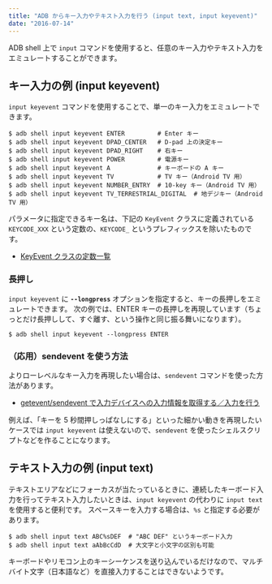 ```yaml
---
title: "ADB からキー入力やテキスト入力を行う (input text, input keyevent)"
date: "2016-07-14"
---
```


ADB shell 上で `input` コマンドを使用すると、任意のキー入力やテキスト入力をエミュレートすることができます。

キー入力の例 (input keyevent)
----

`input keyevent` コマンドを使用することで、単一のキー入力をエミュレートできます。

```
$ adb shell input keyevent ENTER         # Enter キー
$ adb shell input keyevent DPAD_CENTER   # D-pad 上の決定キー
$ adb shell input keyevent DPAD_RIGHT    # 右キー
$ adb shell input keyevent POWER         # 電源キー
$ adb shell input keyevent A             # キーボードの A キー
$ adb shell input keyevent TV            # TV キー（Android TV 用）
$ adb shell input keyevent NUMBER_ENTRY  # 10-key キー（Android TV 用）
$ adb shell input keyevent TV_TERRESTRIAL_DIGITAL  # 地デジキー（Android TV 用）
```

パラメータに指定できるキー名は、下記の `KeyEvent` クラスに定義されている `KEYCODE_XXX` という定数の、`KEYCODE_` というプレフィックスを除いたものです。

- [KeyEvent クラスの定数一覧](https://developer.android.com/reference/android/view/KeyEvent.html#constants)

### 長押し

`input keyevent` に __`--longpress`__ オプションを指定すると、キーの長押しをエミュレートできます。
次の例では、ENTER キーの長押しを再現しています（ちょっとだけ長押しして、すぐ離す、という操作と同じ振る舞いになります）。

```
$ adb shell input keyevent --longpress ENTER
```

### （応用）sendevent を使う方法

よりローレベルなキー入力を再現したい場合は、`sendevent` コマンドを使った方法があります。

- [getevent/sendevent で入力デバイスへの入力情報を取得する／入力を行う](../vendor/getevent-and-sendevent.html)

例えば、「キーを 5 秒間押しっぱなしにする」といった細かい動きを再現したいケースでは `input keyevent` は使えないので、`sendevent` を使ったシェルスクリプトなどを作ることになります。


テキスト入力の例 (input text)
----

テキストエリアなどにフォーカスが当たっているときに、連続したキーボード入力を行ってテキスト入力したいときは、`input keyevent` の代わりに `input text` を使用すると便利です。
スペースキーを入力する場合は、`%s` と指定する必要があります。

```
$ adb shell input text ABC%sDEF  # "ABC DEF" というキーボード入力
$ adb shell input text aAbBcCdD  # 大文字と小文字の区別も可能
```

キーボードやリモコン上のキーシーケンスを送り込んでいるだけなので、マルチバイト文字（日本語など）を直接入力することはできないようです。

